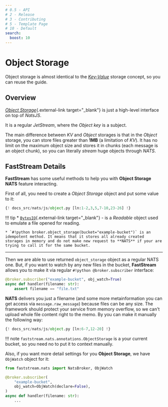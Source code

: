 ```yaml
---
# 0.5 - API
# 2 - Release
# 3 - Contributing
# 5 - Template Page
# 10 - Default
search:
  boost: 10
---
```


# Object Storage

Object storage is almost identical to the [*Key-Value*](./key-value.md) storage concept, so you can reuse the guide.

## Overview

[*Object Storage*](https://docs.nats.io/nats-concepts/jetstream/obj_store){.external-link target="_blank"} is just a high-level interface on top of *NatsJS*.

It is a regular *JetStream*, where the *Object key* is a subject.

The main difference between *KV* and *Object* storages is that in the *Object* storage, you can store files greater than **1MB** (a limitation of *KV*). It has no limit on the maximum object size and stores it in chunks (each message is an object chunk), so you can literally *stream* huge objects through *NATS*.

## FastStream Details

**FastStream** has some useful methods to help you with **Object Storage NATS** feature interacting.

First of all, you need to create a *Object Storage* object and put some value to it:

```python linenums="1" hl_lines="11-12"
{! docs_src/nats/js/object.py [ln:1-2,3,5,7-10,23-26] !}
```

!!! tip
    * [`BytesIO`](https://docs.python.org/3/library/io.html#binary-i-o){.external-link target="_blank"} - is a *Readable* object used to emulate a file opened for reading.

    * `#!python broker.object_storage(bucket="example-bucket")` is an idempotent method. It means that it stores all already created storages in memory and do not make new request to **NATS** if your are trying to call it for the same bucket.

---

Then we are able to use returned `object_storage` object as a regular NATS one. But, if you want to watch by any new files in the bucket, **FastStream** allows you to make it via regular `#!python @broker.subscriber` interface:

```python linenums="1" hl_lines="1"
@broker.subscriber("example-bucket", obj_watch=True)
async def handler(filename: str):
    assert filename == "file.txt"
```

**NATS** delivers you just a filename (and some more metainformation you can get access via `message.raw_message`) because files can be any size. The framework should protect your service from memory overflow, so we can't upload whole file content right to the memo. By you can make it manually the following way:

```python linenums="1" hl_lines="1 6 10-11"
{! docs_src/nats/js/object.py [ln:6-7,12-20] !}
```

!!! note
    `faststream.nats.annotations.ObjectStorage` is a your current bucket, so you need no to put it to context manually.

Also, if you want more detail settings for you **Object Storage**, we have `ObjWatch` object for it:

```python linenums="1" hl_lines="5"
from faststream.nats import NatsBroker, ObjWatch

@broker.subscriber(
    "example-bucket",
    obj_watch=ObjWatch(declare=False),
)
async def handler(filename: str):
    ...
```
